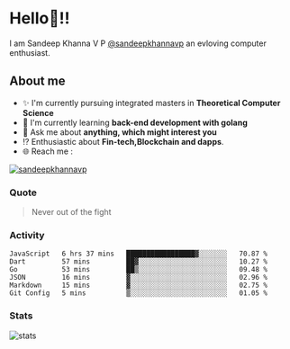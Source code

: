 
  
  
# Hello:wave:!!
I am Sandeep Khanna V P [@sandeepkhannavp](https://github.com/sandeepkhannavp) an evloving computer enthusiast.

## About me
- :sparkles: I'm currently pursuing integrated masters in **Theoretical Computer Science**
- :book: I'm currently learning **back-end development with golang**
- :speech_balloon: Ask me about **anything, which might interest you**
- :interrobang: Enthusiastic about **Fin-tech,Blockchain and dapps**.
- :globe_with_meridians: Reach me :  
  
[![sandeepkhannavp](https://img.shields.io/badge/LinkedIn-0077B5?style=for-the-badge&logo=linkedin&logoColor=white)](https://www.linkedin.com/in/sandeep-khanna-v-p-0b64b819b/)

<!--
### Interesting things, I found :bangbang:
-->
<!--
## Skills

## Drop a, Hi !
-->

<!-- 
Quotes
>  Always we overestimate the amount of work we can do in a day,  
>  and underestimate the amount we can do in our lifetime.
-->

### Quote
> Never out of the fight

### Activity
<!--START_SECTION:waka-->

```text
JavaScript   6 hrs 37 mins   █████████████████▓░░░░░░░   70.87 %
Dart         57 mins         ██▓░░░░░░░░░░░░░░░░░░░░░░   10.27 %
Go           53 mins         ██▒░░░░░░░░░░░░░░░░░░░░░░   09.48 %
JSON         16 mins         ▓░░░░░░░░░░░░░░░░░░░░░░░░   02.96 %
Markdown     15 mins         ▓░░░░░░░░░░░░░░░░░░░░░░░░   02.75 %
Git Config   5 mins          ▒░░░░░░░░░░░░░░░░░░░░░░░░   01.05 %
```

<!--END_SECTION:waka-->

### Stats
![stats](https://github-readme-streak-stats.herokuapp.com/?user=sandeepkhannavp)
